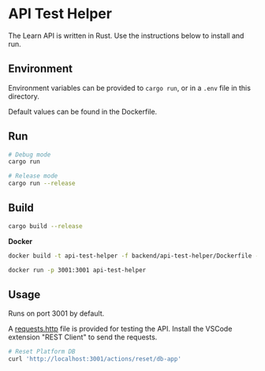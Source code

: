 # API Test Helper

The Learn API is written in Rust. Use the instructions below to install and run.

## Environment

Environment variables can be provided to `cargo run`, or in a `.env` file in this directory.

Default values can be found in the Dockerfile.

## Run

```bash
# Debug mode
cargo run

# Release mode
cargo run --release
```

## Build

```bash
cargo build --release
```

**Docker**

```bash
docker build -t api-test-helper -f backend/api-test-helper/Dockerfile --target=dev .

docker run -p 3001:3001 api-test-helper
```

## Usage

Runs on port 3001 by default.

A [requests.http](./requests.http) file is provided for testing the API. Install the VSCode extension "REST Client" to send the requests.

```bash
# Reset Platform DB
curl 'http://localhost:3001/actions/reset/db-app'
```
